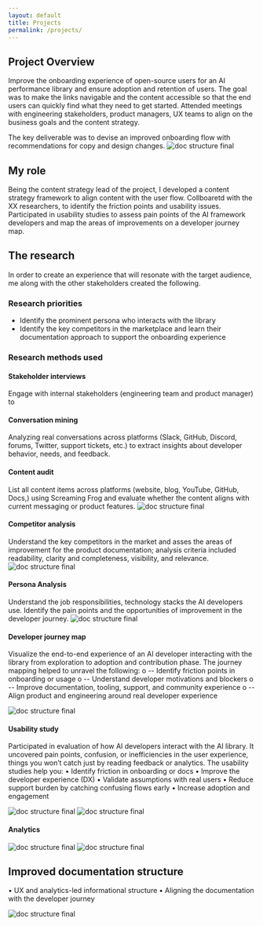 ```yaml
---
layout: default
title: Projects
permalink: /projects/
---
```


## Project Overview

Improve the onboarding experience of open-source users for an AI performance library and ensure adoption and retention of users. The goal was to make the links navigable and the content accessible so that the end users can quickly find what they need to get started. Attended meetings with engineering stakeholders, product managers, UX teams to align on the business goals and the content strategy. 
 
The key deliverable was to devise an improved onboarding flow with recommendations for copy and design changes. 
![doc structure final](/assets/Picture1.png)

## My role

Being the content strategy lead of the project, I developed a content strategy framework to align content with the user flow. Collboaretd with the XX researchers, to identify the friction points and usability issues. Participated in usability studies to assess pain points of the AI framework developers and map the areas of improvements on a developer journey map.

## The research

In order to create an experience that will resonate with the target audience, me along with the other stakeholders created the following.

### Research priorities

-	Identify the prominent persona who interacts with the library
-	Identify the key competitors in the marketplace and learn their documentation approach to support the onboarding experience

### Research methods used

#### Stakeholder interviews  
Engage with internal stakeholders (engineering team and product manager) to 
#### Conversation mining 
Analyzing real conversations across platforms (Slack, GitHub, Discord, forums, Twitter, support tickets, etc.) to extract insights about developer behavior, needs, and feedback.
#### Content audit 
List all content items across platforms (website, blog, YouTube, GitHub, Docs,) using Screaming Frog and evaluate whether the content aligns with current messaging or product features.
![doc structure final](/assets/Picture2.png)
#### Competitor analysis 
Understand the key competitors in the market and asses the areas of improvement for the product documentation; analysis criteria included readability, clarity and completeness, visibility, and relevance.
![doc structure final](/assets/Picture3.png)

#### Persona Analysis 
Understand the job responsibilities, technology stacks the AI developers use. Identify the pain points and the opportunities of improvement in the developer journey.
![doc structure final](/assets/Picture4.png)

####	Developer journey map 

Visualize the end-to-end experience of an AI developer interacting with the library from exploration to adoption and contribution phase. The journey mapping helped to unravel the following:
o	-- Identify friction points in onboarding or usage
o	-- Understand developer motivations and blockers
o	-- Improve documentation, tooling, support, and community experience
o	-- Align product and engineering around real developer experience

![doc structure final](/assets/Picture5.png)

 
#### Usability study
Participated in evaluation of how AI developers interact with the AI library. It uncovered pain points, confusion, or inefficiencies in the user experience, things you won’t catch just by reading feedback or analytics.
The usability studies help you:
•	Identify friction in onboarding or docs
•	Improve the developer experience (DX)
•	Validate assumptions with real users
•	Reduce support burden by catching confusing flows early
•	Increase adoption and engagement

![doc structure final](/assets/Picture6.png)
![doc structure final](/assets/Picture7.png)
  
#### Analytics 

![doc structure final](/assets/Picture8.png)
![doc structure final](/assets/Picture9.png)

   
## Improved documentation structure

•	UX and analytics-led informational structure
•	Aligning the documentation with the developer journey 

![doc structure final](/assets/Picture11.png)

 


